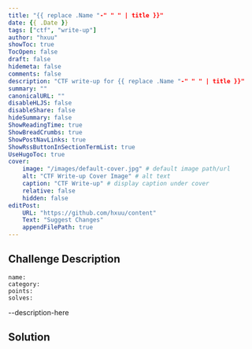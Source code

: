 ```yaml
---
title: "{{ replace .Name "-" " " | title }}"
date: {{ .Date }}
tags: ["ctf", "write-up"]
author: "hxuu"
showToc: true
TocOpen: false
draft: false
hidemeta: false
comments: false
description: "CTF write-up for {{ replace .Name "-" " " | title }}"
summary: ""
canonicalURL: ""
disableHLJS: false
disableShare: false
hideSummary: false
ShowReadingTime: true
ShowBreadCrumbs: true
ShowPostNavLinks: true
ShowRssButtonInSectionTermList: true
UseHugoToc: true
cover:
    image: "/images/default-cover.jpg" # default image path/url
    alt: "CTF Write-up Cover Image" # alt text
    caption: "CTF Write-up" # display caption under cover
    relative: false
    hidden: false
editPost:
    URL: "https://github.com/hxuu/content"
    Text: "Suggest Changes"
    appendFilePath: true
---
```


## Challenge Description

```
name:
category:
points:
solves:
```

--description-here

## Solution
